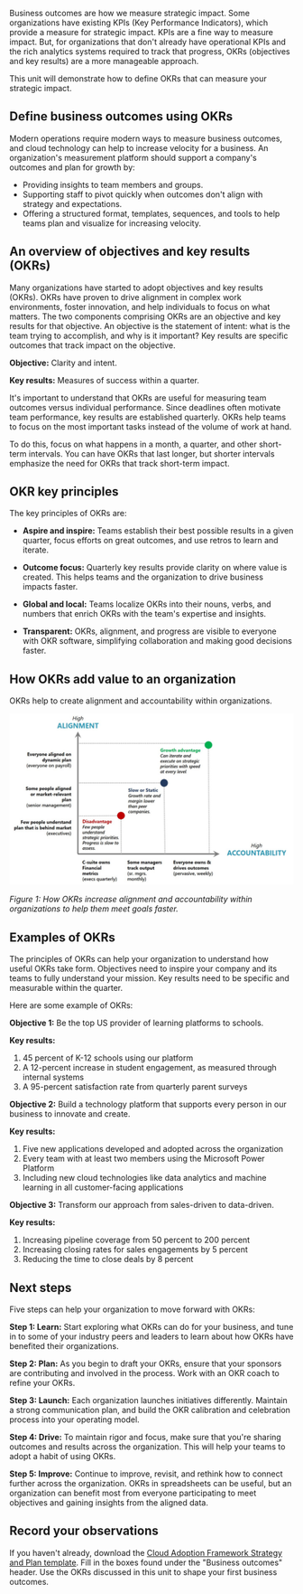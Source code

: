 Business outcomes are how we measure strategic impact. Some organizations have existing KPIs (Key Performance Indicators), which provide a measure for strategic impact. KPIs are a fine way to measure impact. But, for organizations that don't already have operational KPIs and the rich analytics systems required to track that progress, OKRs (objectives and key results) are a more manageable approach.

This unit will demonstrate how to define OKRs that can measure your strategic impact.

## Define business outcomes using OKRs

Modern operations require modern ways to measure business outcomes, and cloud technology can help to increase velocity for a business. An organization's measurement platform should support a company's outcomes and plan for growth by:

- Providing insights to team members and groups.
- Supporting staff to pivot quickly when outcomes don't align with strategy and expectations.
- Offering a structured format, templates, sequences, and tools to help teams plan and visualize for increasing velocity.

## An overview of objectives and key results (OKRs)

Many organizations have started to adopt objectives and key results (OKRs). OKRs have proven to drive alignment in complex work environments, foster innovation, and help individuals to focus on what matters. The two components comprising OKRs are an objective and key results for that objective. An objective is the statement of intent: what is the team trying to accomplish, and why is it important? Key results are specific outcomes that track impact on the objective.

**Objective:** Clarity and intent.

**Key results:** Measures of success within a quarter.

It's important to understand that OKRs are useful for measuring team outcomes versus individual performance. Since deadlines often motivate team performance, key results are established quarterly. OKRs help teams to focus on the most important tasks instead of the volume of work at hand.

To do this, focus on what happens in a month, a quarter, and other short-term intervals. You can have OKRs that last longer, but shorter intervals emphasize the need for OKRs that track short-term impact.

## OKR key principles

The key principles of OKRs are:

- **Aspire and inspire:** Teams establish their best possible results in a given quarter, focus efforts on great outcomes, and use retros to learn and iterate.

- **Outcome focus:** Quarterly key results provide clarity on where value is created. This helps teams and the organization to drive business impacts faster.

- **Global and local:** Teams localize OKRs into their nouns, verbs, and numbers that enrich OKRs with the team's expertise and insights.

- **Transparent:** OKRs, alignment, and progress are visible to everyone with OKR software, simplifying collaboration and making good decisions faster.

## How OKRs add value to an organization

OKRs help to create alignment and accountability within organizations.

![How OKRs increase alignment and accountability within organizations to help them meet goals faster.](../media/okr.jpg)

_Figure 1: How OKRs increase alignment and accountability within organizations to help them meet goals faster._

## Examples of OKRs

The principles of OKRs can help your organization to understand how useful OKRs take form. Objectives need to inspire your company and its teams to fully understand your mission. Key results need to be specific and measurable within the quarter.

Here are some example of OKRs:

**Objective 1:** Be the top US provider of learning platforms to schools.

**Key results:**

1. 45 percent of K-12 schools using our platform
1. A 12-percent increase in student engagement, as measured through internal systems
1. A 95-percent satisfaction rate from quarterly parent surveys

**Objective 2:** Build a technology platform that supports every person in our business to innovate and create.

**Key results:**

1. Five new applications developed and adopted across the organization
1. Every team with at least two members using the Microsoft Power Platform
1. Including new cloud technologies like data analytics and machine learning in all customer-facing applications

**Objective 3:** Transform our approach from sales-driven to data-driven.

**Key results:**

1. Increasing pipeline coverage from 50 percent to 200 percent
1. Increasing closing rates for sales engagements by 5 percent
1. Reducing the time to close deals by 8 percent

## Next steps

Five steps can help your organization to move forward with OKRs:

**Step 1: Learn:** Start exploring what OKRs can do for your business, and tune in to some of your industry peers and leaders to learn about how OKRs have benefited their organizations.

**Step 2: Plan:** As you begin to draft your OKRs, ensure that your sponsors are contributing and involved in the process. Work with an OKR coach to refine your OKRs.

**Step 3: Launch:** Each organization launches initiatives differently. Maintain a strong communication plan, and build the OKR calibration and celebration process into your operating model.

**Step 4: Drive:** To maintain rigor and focus, make sure that you're sharing outcomes and results across the organization. This will help your teams to adopt a habit of using OKRs.

**Step 5: Improve:** Continue to improve, revisit, and rethink how to connect further across the organization. OKRs in spreadsheets can be useful, but an organization can benefit most from everyone participating to meet objectives and gaining insights from the aligned data.

## Record your observations

If you haven't already, download the [Cloud Adoption Framework Strategy and Plan template](https://raw.githubusercontent.com/microsoft/CloudAdoptionFramework/master/plan/cloud-adoption-framework-strategy-and-plan-template.docx). Fill in the boxes found under the "Business outcomes" header. Use the OKRs discussed in this unit to shape your first business outcomes.
